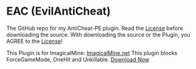 # EAC (EvilAntiCheat)
The GitHub repo for my AntiCheat-PE plugin.
Read the [License](https://github.com/DarkWav/AntiCheat/blob/master/LICENSE) before downloading the source.
With downloading the source or the Plugin, you AGREE to the [License](https://github.com/DarkWav/AntiCheat/blob/master/LICENSE.md)!

This Plugin is for ImagicalMine: [ImagicalMine.net](http://adf.ly/1YbrDu)
This plugin blocks ForceGameMode, OneHit and Unkillable.
[Download Now](https://forums.imagicalmine.net/plugins/eac-evilanticheat.52)
